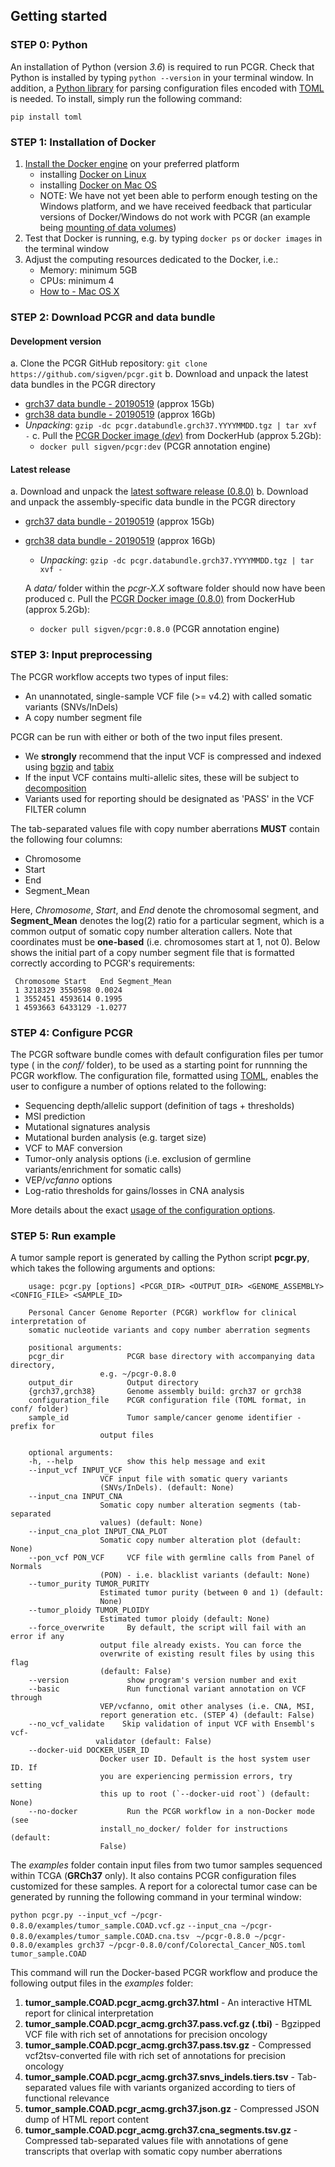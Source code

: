 ## Getting started


### STEP 0: Python

An installation of Python (version _3.6_) is required to run PCGR. Check that Python is installed by typing `python --version` in your terminal window. In addition, a [Python library](https://github.com/uiri/toml) for parsing configuration files encoded with [TOML](https://github.com/toml-lang/toml) is needed. To install, simply run the following command:

	pip install toml

### STEP 1: Installation of Docker

1. [Install the Docker engine](https://docs.docker.com/engine/installation/) on your preferred platform
	- installing [Docker on Linux](https://docs.docker.com/engine/installation/linux/)
	- installing [Docker on Mac OS](https://docs.docker.com/engine/installation/mac/)
	- NOTE: We have not yet been able to perform enough testing on the Windows platform, and we have received feedback that particular versions of Docker/Windows do not work with PCGR (an example being [mounting of data volumes](https://github.com/docker/toolbox/issues/607))
2. Test that Docker is running, e.g. by typing `docker ps` or `docker images` in the terminal window
3. Adjust the computing resources dedicated to the Docker, i.e.:
	- Memory: minimum 5GB
	- CPUs: minimum 4
	- [How to - Mac OS X](https://docs.docker.com/docker-for-mac/#advanced)

### STEP 2: Download PCGR and data bundle

#### Development version

a. Clone the PCGR GitHub repository: `git clone https://github.com/sigven/pcgr.git`
b. Download and unpack the latest data bundles in the PCGR directory
   * [grch37 data bundle - 20190519](https://drive.google.com/open?id=1vIESS8NxiITUnrqZoWOdNk1YsklH8f1C) (approx 15Gb)
   * [grch38 data bundle - 20190519](https://drive.google.com/open?id=1eoMgc2AzK1w1jrX2LSLEas4YJPiQJx1B) (approx 16Gb)
   * *Unpacking*: `gzip -dc pcgr.databundle.grch37.YYYYMMDD.tgz | tar xvf -`
c. Pull the [PCGR Docker image (*dev*)](https://hub.docker.com/r/sigven/pcgr/) from DockerHub (approx 5.2Gb):
      * `docker pull sigven/pcgr:dev` (PCGR annotation engine)

#### Latest release

a. Download and unpack the [latest software release (0.8.0)](https://github.com/sigven/pcgr/releases/tag/v0.8.0)
b. Download and unpack the assembly-specific data bundle in the PCGR directory
* [grch37 data bundle - 20190519](https://drive.google.com/open?id=1vIESS8NxiITUnrqZoWOdNk1YsklH8f1C) (approx 15Gb)
* [grch38 data bundle - 20190519](https://drive.google.com/open?id=1eoMgc2AzK1w1jrX2LSLEas4YJPiQJx1B) (approx 16Gb)
   * *Unpacking*: `gzip -dc pcgr.databundle.grch37.YYYYMMDD.tgz | tar xvf -`

    A _data/_ folder within the _pcgr-X.X_ software folder should now have been produced
c. Pull the [PCGR Docker image (0.8.0)](https://hub.docker.com/r/sigven/pcgr/) from DockerHub (approx 5.2Gb):
   * `docker pull sigven/pcgr:0.8.0` (PCGR annotation engine)

### STEP 3: Input preprocessing

The PCGR workflow accepts two types of input files:

* An unannotated, single-sample VCF file (>= v4.2) with called somatic variants (SNVs/InDels)
* A copy number segment file

PCGR can be run with either or both of the two input files present.

* We __strongly__ recommend that the input VCF is compressed and indexed using [bgzip](http://www.htslib.org/doc/tabix.html) and [tabix](http://www.htslib.org/doc/tabix.html)
* If the input VCF contains multi-allelic sites, these will be subject to [decomposition](http://genome.sph.umich.edu/wiki/Vt#Decompose)
* Variants used for reporting should be designated as 'PASS' in the VCF FILTER column

The tab-separated values file with copy number aberrations __MUST__ contain the following four columns:

* Chromosome
* Start
* End
* Segment_Mean

Here, _Chromosome_, _Start_, and _End_ denote the chromosomal segment, and __Segment_Mean__ denotes the log(2) ratio for a particular segment, which is a common output of somatic copy number alteration callers. Note that coordinates must be **one-based** (i.e. chromosomes start at 1, not 0). Below shows the initial part of a copy number segment file that is formatted correctly according to PCGR's requirements:

	 Chromosome	Start	End	Segment_Mean
	 1 3218329 3550598 0.0024
	 1 3552451 4593614 0.1995
	 1 4593663 6433129 -1.0277


### STEP 4: Configure PCGR

The PCGR software bundle comes with default configuration files per tumor type ( in the *conf/* folder), to be used as a starting point for runnning the PCGR workflow.
The configuration file, formatted using [TOML](https://github.com/toml-lang/toml), enables the user to configure a number of options related to the following:

* Sequencing depth/allelic support (definition of tags + thresholds)
* MSI prediction
* Mutational signatures analysis
* Mutational burden analysis (e.g. target size)
* VCF to MAF conversion
* Tumor-only analysis options (i.e. exclusion of germline variants/enrichment for somatic calls)
* VEP/_vcfanno_ options
* Log-ratio thresholds for gains/losses in CNA analysis

More details about the exact [usage of the configuration options](http://pcgr.readthedocs.io/en/latest/input.html#pcgr-configuration-file).


### STEP 5: Run example

A tumor sample report is generated by calling the Python script __pcgr.py__, which takes the following arguments and options:

		usage: pcgr.py [options] <PCGR_DIR> <OUTPUT_DIR> <GENOME_ASSEMBLY> <CONFIG_FILE> <SAMPLE_ID>

		Personal Cancer Genome Reporter (PCGR) workflow for clinical interpretation of
		somatic nucleotide variants and copy number aberration segments

		positional arguments:
		pcgr_dir              PCGR base directory with accompanying data directory,
					    e.g. ~/pcgr-0.8.0
		output_dir            Output directory
		{grch37,grch38}       Genome assembly build: grch37 or grch38
		configuration_file    PCGR configuration file (TOML format, in conf/ folder)
		sample_id             Tumor sample/cancer genome identifier - prefix for
					    output files

		optional arguments:
		-h, --help            show this help message and exit
		--input_vcf INPUT_VCF
					    VCF input file with somatic query variants
					    (SNVs/InDels). (default: None)
		--input_cna INPUT_CNA
					    Somatic copy number alteration segments (tab-separated
					    values) (default: None)
		--input_cna_plot INPUT_CNA_PLOT
					    Somatic copy number alteration plot (default: None)
		--pon_vcf PON_VCF     VCF file with germline calls from Panel of Normals
					    (PON) - i.e. blacklist variants (default: None)
		--tumor_purity TUMOR_PURITY
					    Estimated tumor purity (between 0 and 1) (default:
					    None)
		--tumor_ploidy TUMOR_PLOIDY
					    Estimated tumor ploidy (default: None)
		--force_overwrite     By default, the script will fail with an error if any
					    output file already exists. You can force the
					    overwrite of existing result files by using this flag
					    (default: False)
		--version             show program's version number and exit
		--basic               Run functional variant annotation on VCF through
					    VEP/vcfanno, omit other analyses (i.e. CNA, MSI,
					    report generation etc. (STEP 4) (default: False)
		--no_vcf_validate    Skip validation of input VCF with Ensembl's vcf-
					   validator (default: False)
		--docker-uid DOCKER_USER_ID
					    Docker user ID. Default is the host system user ID. If
					    you are experiencing permission errors, try setting
					    this up to root (`--docker-uid root`) (default: None)
		--no-docker           Run the PCGR workflow in a non-Docker mode (see
					    install_no_docker/ folder for instructions (default:
					    False)



The _examples_ folder contain input files from two tumor samples sequenced within TCGA (**GRCh37** only). It also contains PCGR configuration files customized for these samples. A report for a colorectal tumor case can be generated by running the following command in your terminal window:

`python pcgr.py --input_vcf ~/pcgr-0.8.0/examples/tumor_sample.COAD.vcf.gz`
`--input_cna ~/pcgr-0.8.0/examples/tumor_sample.COAD.cna.tsv`
` ~/pcgr-0.8.0 ~/pcgr-0.8.0/examples grch37 ~/pcgr-0.8.0/conf/Colorectal_Cancer_NOS.toml tumor_sample.COAD`


This command will run the Docker-based PCGR workflow and produce the following output files in the _examples_ folder:

  1. __tumor_sample.COAD.pcgr_acmg.grch37.html__ - An interactive HTML report for clinical interpretation
  2. __tumor_sample.COAD.pcgr_acmg.grch37.pass.vcf.gz (.tbi)__ - Bgzipped VCF file with rich set of annotations for precision oncology
  3. __tumor_sample.COAD.pcgr_acmg.grch37.pass.tsv.gz__ - Compressed vcf2tsv-converted file with rich set of annotations for precision oncology
  4. __tumor_sample.COAD.pcgr_acmg.grch37.snvs_indels.tiers.tsv__ - Tab-separated values file with variants organized according to tiers of functional relevance
  5. __tumor_sample.COAD.pcgr_acmg.grch37.json.gz__ - Compressed JSON dump of HTML report content
  6. __tumor_sample.COAD.pcgr_acmg.grch37.cna_segments.tsv.gz__ - Compressed tab-separated values file with annotations of gene transcripts that overlap with somatic copy number aberrations
